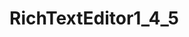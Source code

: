 # RichTextEditor1_4_5

  <link rel="stylesheet" href="https://semicon.github.io/RichTextEditor1_4_5/jquery.cleditor.css" />
  
  <script src="https://code.jquery.com/jquery-3.6.0.min.js"></script>
  
  <script src="https://semicon.github.io/RichTextEditor1_4_5/jquery.min.js"></script>
  
  <script src="https://semicon.github.io/RichTextEditor1_4_5/jquery.cleditor.min.js"></script>
